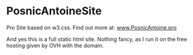# PosnicAntoineSite
Pro Site based on w3.css. Find out more at: www.PosnicAntoine.pro

And yes this is a full static html site. Nothing fancy, as I run it on the free hosting given by OVH with the domain.
